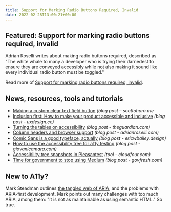 ```yaml
---
title: Support for Marking Radio Buttons Required, Invalid
date: 2022-02-28T13:00:21+00:00
---
```


## Featured: Support for marking radio buttons required, invalid

Adrian Roselli writes about making radio buttons required, described as "The white whale to many a developer who is trying their darnedest to ensure they are conveyed accessibly while not also making it sound like every individual radio button must be toggled."

Read more of [Support for marking radio buttons required, invalid](https://adrianroselli.com/2022/02/support-for-marking-radio-buttons-required-invalid.html).

## News, resources, tools and tutorials

- [Making a custom clear text field button](https://www.scottohara.me//blog/2022/02/19/custom-clear-buttons.html) *(blog post – scottohara.me*
- [Inclusion first: How to make your product accessible and inclusive](https://uxdesign.cc/inclusion-first-how-to-make-your-product-accessible-and-inclusive-b8ccbeb24b22) _(blog post - uxdesign.cc)_
- [Turning the tables on accessibility](https://www.theguardian.com/info/2022/feb/22/turning-the-tables-on-accessibility) *(blog post - theguardian.com)*
- [Column headers and browser support](https://adrianroselli.com/2022/02/column-headers-and-browser-support.html) *(blog post - adrianroselli.com)*
- [Comic Sans is a good typeface, actually](https://ericwbailey.design/writing/comic-sans-is-a-good-typeface-actually/) *(blog post - ericwbailey.design)*
- [How to use the accessibility tree for a11y testing](https://giovanicamara.com/blog/how-to-use-the-accessibility-tree-for-a11y-testing/) *(blog post - giovanicamara.com)*
- [Accessibility tree snapshots in Pleasantest](https://cloudfour.com/thinks/accessibility-tree-snapshots-in-pleasantest/) *(tool - cloudfour.com)*
- [Time for government to stop using Medium](https://govfresh.com/thoughts/government-civictech-medium) *(blog post - govfresh.com)*

## New to A11y?

Mark Steadman outlines [the tangled web of ARIA](https://dev.to/steady5063/a-tangled-web-of-aria-50nk), and the problems with ARIA-first development. Mark points out many challenges with too much ARIA, among them: "It is not as maintainable as using semantic HTML." So true.
